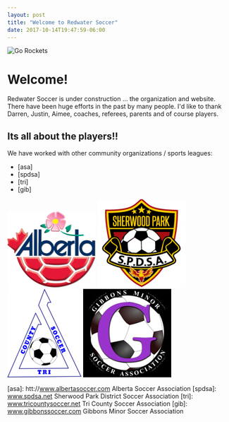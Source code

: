 ```yaml
---
layout: post
title: "Welcome to Redwater Soccer"
date: 2017-10-14T19:47:59-06:00
---
```


![Go Rockets][rlogo]

# Welcome!

Redwater Soccer is under construction ... the organization and website. There have been huge efforts in the past by many people. I'd like to thank Darren, Justin, Aimee, coaches, referees, parents and of course players.

## Its all about the players!!

We have worked with other community organizations / sports leagues:
- [asa]
- [spdsa]
- [tri]
- [gib]

![iasa]
![ispdsa]
![itri]
![igib]


[asa]: htt://www.albertasoccer.com Alberta Soccer Association
[spdsa]: www.spdsa.net Sherwood Park District Soccer Association
[tri]: www.tricountysoccer.net Tri County Soccer Association
[gib]: www.gibbonssoccer.com Gibbons Minor Soccer Association

[rlogo]: /images/RocetsLogo.png
[iasa]: /images/asalogo_small.png
[ispdsa]: /images/spdsa_small.png
[itri]: /images/tricounty_small.png
[igib]: /images/gibbons_small.jpg
